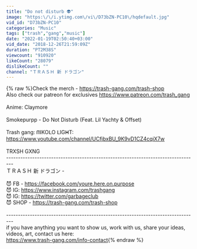 ```yaml
---
title: "Do not disturb 👽"
image: "https:\/\/i.ytimg.com\/vi\/D73bZN-PC10\/hqdefault.jpg"
vid_id: "D73bZN-PC10"
categories: "Music"
tags: ["trash","gang","music"]
date: "2022-01-19T02:50:40+03:00"
vid_date: "2018-12-26T21:59:09Z"
duration: "PT2M38S"
viewcount: "910920"
likeCount: "28079"
dislikeCount: ""
channel: "ＴＲＡＳＨ 新 ドラゴン"
---
```

{% raw %}Check the merch - <a rel="nofollow" target="blank" href="https://trash-gang.com/trash-shop">https://trash-gang.com/trash-shop</a><br />Also check our patreon for exclusives <a rel="nofollow" target="blank" href="https://www.patreon.com/trash_gang">https://www.patreon.com/trash_gang</a><br /><br />Anime: Claymore<br /><br />Smokepurpp - Do Not Disturb (Feat. Lil Yachty &amp; Offset)<br /><br />Trash gang: ᗰIKOᒪO ᒪIGᕼT:<br /><a rel="nofollow" target="blank" href="https://www.youtube.com/channel/UCfjbxBU_9K9vD1CZ4cqiX7w">https://www.youtube.com/channel/UCfjbxBU_9K9vD1CZ4cqiX7w</a><br /><br />TRXSH GXNG<br />---------------------------------------------------------------------------------<br />ＴＲＡＳＨ 新 ドラゴン - <br /><br />😈 FB - <a rel="nofollow" target="blank" href="https://facebook.com/youre.here.on.purpose">https://facebook.com/youre.here.on.purpose</a><br />😈 IG: <a rel="nofollow" target="blank" href="https://www.instagram.com/trashgang">https://www.instagram.com/trashgang</a><br />😈 IG: <a rel="nofollow" target="blank" href="https://twitter.com/garbageclub">https://twitter.com/garbageclub</a><br />😈 SHOP - <a rel="nofollow" target="blank" href="https://trash-gang.com/trash-shop">https://trash-gang.com/trash-shop</a><br /><br />---------------------------------------------------------------------------------<br />if you have anything you want to show us, work with us, share your ideas, videos, art, contact us here:<br /><a rel="nofollow" target="blank" href="https://www.trash-gang.com/info-contact">https://www.trash-gang.com/info-contact</a>{% endraw %}

